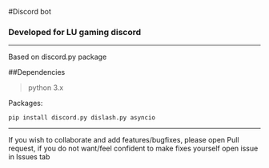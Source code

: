 #Discord bot
### Developed for LU gaming discord

-------------------------

Based on discord.py package

##Dependencies
>python 3.x

Packages:
``` 
pip install discord.py dislash.py asyncio
```

------------------


If you wish to collaborate and add features/bugfixes, please open Pull request, if you do not want/feel confident to make fixes yourself
open issue in Issues tab